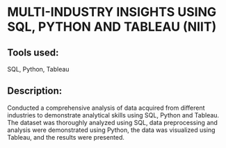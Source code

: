 # MULTI-INDUSTRY INSIGHTS USING SQL, PYTHON AND TABLEAU (NIIT)
## Tools used:
SQL, Python, Tableau
## Description:
Conducted a comprehensive analysis of data acquired from different industries to demonstrate analytical skills using SQL, Python and Tableau. The dataset was thoroughly analyzed using SQL, data preprocessing and analysis were demonstrated using Python, the data was visualized using Tableau, and the results were presented.
